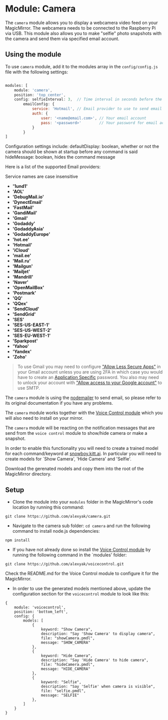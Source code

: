 # Module: Camera
The `camera` module allows you to display a webcamera video feed on your MagicMirror. The webcamera needs to be connected to the Raspberry Pi via USB. 
This module also allows you to make "selfie" photo snapshots with the camera and send them via specified email account.


## Using the module

To use `camera` module, add it to the modules array in the `config/config.js` file with the following settings:
````javascript

modules: [
    module: 'camera',
    position: 'top_center',
    config: selfieInterval: 3,  // Time interval in seconds before the photo will be taken.
		emailConfig: {
			service: 'Hotmail', // Email provider to use to send email with a photo.
			auth: {
				user: '<name@email.com>', // Your email account
				pass: '<password>'        // Your password for email account
			}
		}
]

````

Configuration settings include: 
defaultDisplay: boolean, whether or not the camera should be shown at startup before any command is said
hideMessage: boolean, hides the command message

Here is a list of the supported Email providers:

Service names are case insensitive

* **'1und1'**
* **'AOL'**
* **'DebugMail.io'**
* **'DynectEmail'**
* **'FastMail'**
* **'GandiMail'**
* **'Gmail'**
* **'Godaddy'**
* **'GodaddyAsia'**
* **'GodaddyEurope'**
* **'hot.ee'**
* **'Hotmail'**
* **'iCloud'**
* **'mail.ee'**
* **'Mail.ru'**
* **'Mailgun'**
* **'Mailjet'**
* **'Mandrill'**
* **'Naver'**
* **'OpenMailBox'**
* **'Postmark'**
* **'QQ'**
* **'QQex'**
* **'SendCloud'**
* **'SendGrid'**
* **'SES'**
* **'SES-US-EAST-1'**
* **'SES-US-WEST-2'**
* **'SES-EU-WEST-1'**
* **'Sparkpost'**
* **'Yahoo'**
* **'Yandex'**
* **'Zoho'**

> To use Gmail you may need to configure ["Allow Less Secure Apps"](https://www.google.com/settings/security/lesssecureapps) in your Gmail account unless you are using 2FA in which case you would have to create an [Application Specific](https://security.google.com/settings/security/apppasswords) password. You also may need to unlock your account with ["Allow access to your Google account"](https://accounts.google.com/DisplayUnlockCaptcha) to use SMTP.

The `camera` module is using the [nodemailer](https://github.com/nodemailer/nodemailer) to send email, so please refer to its original documentation if you have any problems.

The `camera` module works together with the [Voice Control module](https://github.com/alexyak/voicecontrol) which you will also need to install on your mirror.

The `camera` module will be reacting on the notification messages that are send from the `voice control` module to show/hide camera or make a snapshot. 

In order to enable this functionality you will need to create a trained model for each command/keyword at [snowboy.kitt.ai](https://snowboy.kitt.ai/). In particular you will need to create models for `Show Camera', 'Hide Camera' and 'Selfie'.

Download the gerenated models and copy them into the root of the MagicMirror directory. 




## Setup

* Clone the module into your `modules` folder in the MagicMirror's code location by running this command:

````
git clone https://github.com/alexyak/camera.git
````

* Navigate to the camera sub folder: ```` cd camera ```` and run the following command to install node.js dependencies:

````
npm install
````

* If you have not already done so install the [Voice Control module](https://github.com/alexyak/voicecontrol) by running the following command in the `modules' folder:

````
git clone https://github.com/alexyak/voicecontrol.git
````

Check the README.md for the Voice Control module to configure it for the MagicMirror.

* In order to use the generated models mentioned above, update the configuration section for the `voicecontrol` module to look like this:

````
{
	module: 'voicecontrol',
	position: 'bottom_left',
	config: {
		models: [
			{
				keyword: "Show Camera",
				description: "Say 'Show Camera' to display camera",
				file: "showCamera.pmdl",
				message: "SHOW_CAMERA"
			},
			{
				keyword: "Hide Camera",
				description: "Say 'Hide Camera' to hide camera",
				file: "hideCamera.pmdl",
				message: "HIDE_CAMERA"
			},
			{
				keyword: "Selfie",
				description: "Say 'Selfie' when camera is visible",
				file: "selfie.pmdl",
				message: "SELFIE"
			},
		]
	}
}
````
